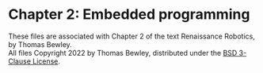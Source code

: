 # Chapter 2: Embedded programming
These files are associated with Chapter 2 of the text Renaissance Robotics, by Thomas Bewley.<BR>
All files Copyright 2022 by Thomas Bewley, distributed under the <a href="https://github.com/tbewley/RR/blob/main/LICENSE">BSD 3-Clause License</a>.